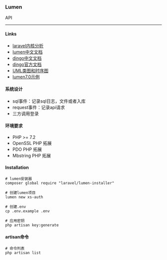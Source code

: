 ### Lumen
API

---

#### Links
- [laravel内核分析](https://learnku.com/docs/laravel-kernel)
- [lumen中文文档](https://learnku.com/docs/lumen/6.x)
- [dingo中文文档](https://learnku.com/docs/dingo-api/3.x)
- [dingo官方文档](https://github.com/dingo/api/wiki)
- [UML类图和时序图](https://design-patterns.readthedocs.io/zh_CN/latest/)
- [lumen7.0示例](https://github.com/Jiannei/lumen-api-starter)

#### 系统设计
- sql事件：记录sql日志，文件或者入库
- request事件：记录api请求
- 三方调用登录

#### 环境要求
- PHP >= 7.2
- OpenSSL PHP 拓展
- PDO PHP 拓展
- Mbstring PHP 拓展

#### Installation
```
# lumen安装器
composer global require "laravel/lumen-installer"

# 创建lumen项目
lumen new xs-auth

# 创建.env
cp .env.example .env

# 应用密钥
php artisan key:generate
```

#### artisan命令
```
# 命令列表
php artisan list
```
     